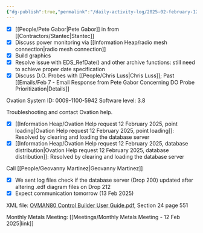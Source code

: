 ```yaml
---
{"dg-publish":true,"permalink":"/daily-activity-log/2025-02-february-12/","noteIcon":"","created":"2025-02-12T07:59:52.864-06:00"}
---
```


- [x]  [[People/Pete Gabor\|Pete Gabor]] in from [[Contractors/Stantec\|Stantec]]
- [x] Discuss power monitoring via [[Information Heap/radio mesh connection\|radio mesh connection]]
- [x] Build graphics
- [x] Resolve issue with EDS_RefDate() and other archive functions: still need to achieve proper date specification
- [x] Discuss D.O. Probes with [[People/Chris Luss\|Chris Luss]]; Past [[Emails/Feb 7 - Email Response from Pete Gabor Concerning DO Probe Prioritization\|Details]]

Ovation System ID: 0009-1100-5942
Software level: 3.8

Troubleshooting and contact Ovation help.
- [x] [[Information Heap/Ovation Help request 12 February 2025, point loading\|Ovation Help request 12 February 2025, point loading]]: Resolved by clearing and loading the database server
- [x] [[Information Heap/Ovation Help request 12 February 2025, database distribution\|Ovation Help request 12 February 2025, database distribution]]: Resolved by clearing and loading the database server

Call [[People/Geovanny Martinez\|Geovanny Martinez]]
- [x] We sent log files check if the database server (Drop 200) updated after altering .edf diagram files on Drop 212 
- [x] Expect communication tomorrow (13 Feb 2025)

XML file: [OVMAN80 Control Builder User Guide.pdf](file:///C:/Users/george.bennett/Downloads/OVMAN80%20Control%20Builder%20User%20Guide.pdf), Section 24 page 551

Monthly Metals Meeting: [[Meetings/Monthly Metals Meeting - 12 Feb 2025\|link]]